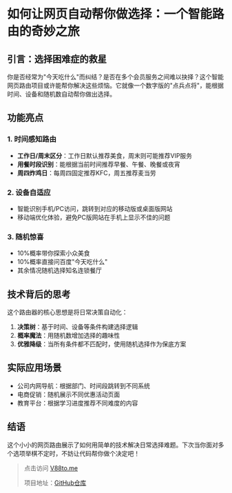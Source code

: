 # 如何让网页自动帮你做选择：一个智能路由的奇妙之旅


## 引言：选择困难症的救星

你是否经常为"今天吃什么"而纠结？是否在多个会员服务之间难以抉择？这个智能网页路由项目或许能帮你解决这些烦恼。它就像一个数字版的"点兵点将"，能根据时间、设备和随机数自动帮你做出选择。

## 功能亮点

### 1. 时间感知路由
- **工作日/周末区分**：工作日默认推荐美食，周末则可能推荐VIP服务
- **用餐时段识别**：能根据当前时间推荐早餐、午餐、晚餐或夜宵
- **周四炸鸡日**：每周四固定推荐KFC，周五推荐麦当劳

### 2. 设备自适应
- 智能识别手机/PC访问，跳转到对应的移动版或桌面版网站
- 移动端优化体验，避免PC版网站在手机上显示不佳的问题

### 3. 随机惊喜
- 10%概率带你探索小众美食
- 10%概率直接问百度"今天吃什么"
- 其余情况随机选择知名连锁餐厅

## 技术背后的思考

这个路由器的核心思想是将日常决策自动化：
1. **决策树**：基于时间、设备等条件构建选择逻辑
2. **概率魔法**：用随机数增加选择的趣味性
3. **优雅降级**：当所有条件都不匹配时，使用随机选择作为保底方案

## 实际应用场景

- 公司内网导航：根据部门、时间段跳转到不同系统
- 电商促销：随机展示不同优惠活动页面
- 教育平台：根据学习进度推荐不同难度的内容

## 结语

这个小小的网页路由展示了如何用简单的技术解决日常选择难题。下次当你面对多个选项举棋不定时，不妨让代码帮你做个决定吧！

> 点击访问 [V88to.me](https://v88to.me)
>
> 项目地址：[GitHub仓库](https://github.com/nagisa-win/web-router)
